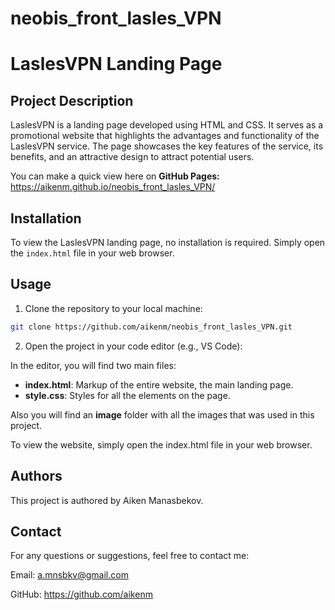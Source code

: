 # neobis_front_lasles_VPN

# LaslesVPN Landing Page

## Project Description

LaslesVPN is a landing page developed using HTML and CSS. It serves as a promotional website that highlights the advantages and functionality of the LaslesVPN service. The page showcases the key features of the service, its benefits, and an attractive design to attract potential users.

You can make a quick view here on **GitHub Pages:** https://aikenm.github.io/neobis_front_lasles_VPN/

## Installation

To view the LaslesVPN landing page, no installation is required. Simply open the `index.html` file in your web browser.

## Usage

1. Clone the repository to your local machine:

```bash
git clone https://github.com/aikenm/neobis_front_lasles_VPN.git
```
2. Open the project in your code editor (e.g., VS Code):

In the editor, you will find two main files:

 * **index.html**: Markup of the entire website, the main landing page.
 * **style.css**: Styles for all the elements on the page.

Also you will find an **image** folder with all the images that was used in this project.

To view the website, simply open the index.html file in your web browser.

## Authors

This project is authored by Aiken Manasbekov.

## Contact

For any questions or suggestions, feel free to contact me:

Email: a.mnsbkv@gmail.com

GitHub: https://github.com/aikenm



